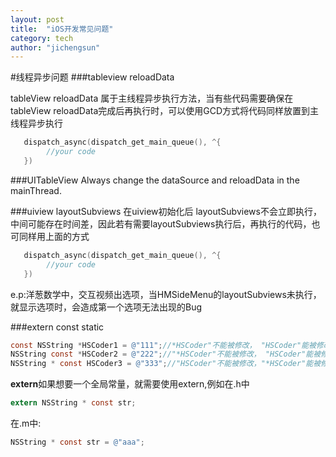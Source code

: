 ```yaml
---
layout: post
title:  "iOS开发常见问题"
category: tech
author: "jichengsun"
---
```


#线程异步问题
###tableview reloadData 
  
  tableView reloadData 属于主线程异步执行方法，当有些代码需要确保在tableView reloadData完成后再执行时，可以使用GCD方式将代码同样放置到主线程异步执行
   
```objective-c
   dispatch_async(dispatch_get_main_queue(), ^{
   		//your code
   })
```
   
###UITableView Always change the dataSource and reloadData in the mainThread.
   
   
###uiview layoutSubviews
   在uiview初始化后 layoutSubviews不会立即执行，中间可能存在时间差，因此若有需要layoutSubviews执行后，再执行的代码，也可同样用上面的方式
   
```objective-c
   dispatch_async(dispatch_get_main_queue(), ^{
   		//your code
   })
```
   e.p:洋葱数学中，交互视频出选项，当HMSideMenu的layoutSubviews未执行，就显示选项时，会造成第一个选项无法出现的Bug
   
###extern const static

```objective-c
const NSString *HSCoder1 = @"111";//*HSCoder"不能被修改， "HSCoder"能被修改
NSString const *HSCoder2 = @"222";//"*HSCoder"不能被修改， "HSCoder"能被修改
NSString * const HSCoder3 = @"333";//"HSCoder"不能被修改，"*HSCoder"能被修g改
```

**extern**如果想要一个全局常量，就需要使用extern,例如在.h中 

```objective-c
extern NSString * const str;
```

在.m中:

```objective-c
NSString * const str = @"aaa";
```

